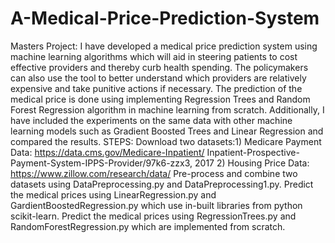 # A-Medical-Price-Prediction-System
Masters Project: I have developed a medical price prediction system using machine learning algorithms which will aid in steering patients to cost effective providers and thereby curb health spending. The policymakers can also use the tool to better understand which providers are relatively expensive and take punitive actions if necessary. The prediction of the medical price is done using implementing Regression Trees and Random Forest Regression algorithm in machine learning from scratch. Additionally, I have included the experiments on the same data with other machine learning models such as Gradient Boosted Trees and Linear Regression and compared the results. 
STEPS:
Download two datasets:1) Medicare Payment Data: https://data.cms.gov/Medicare-Inpatient/ Inpatient-Prospective-Payment-System-IPPS-Provider/97k6-zzx3, 2017 2) Housing Price Data: https://www.zillow.com/research/data/
Pre-process and combine two datasets using DataPreprocessing.py and DataPreprocessing1.py.
Predict the medical prices using LinearRegression.py and GardientBoostedRegression.py which use in-built libraries from python scikit-learn.
Predict the medical prices using RegressionTrees.py and RandomForestRegression.py which are implemented from scratch.
